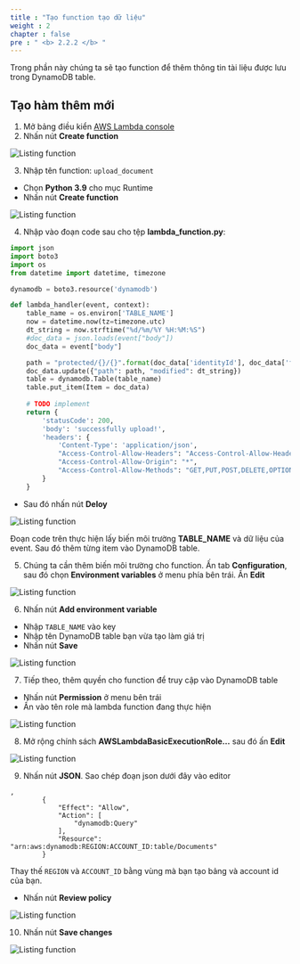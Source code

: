 ```yaml
---
title : "Tạo function tạo dữ liệu"
weight : 2 
chapter : false
pre : " <b> 2.2.2 </b> "
---
```


Trong phần này chúng ta sẽ tạo function để thêm thông tin tài liệu được lưu trong DynamoDB table.

## Tạo hàm thêm mới
1. Mở bảng điều kiển [AWS Lambda console](https://console.aws.amazon.com/lambda/)
2. Nhấn nút **Create function**

![Listing function](images/2.deloydatabase/005-createlistingfunction.png)

3. Nhập tên function: `upload_document`
 + Chọn **Python 3.9** cho mục Runtime
 + Nhấn nút **Create function**

![Listing function](images/2.deloydatabase/014-createcreatingfunction.png)

4. Nhập vào đoạn code sau cho tệp **lambda_function.py**:

```python
import json
import boto3
import os
from datetime import datetime, timezone

dynamodb = boto3.resource('dynamodb')

def lambda_handler(event, context):
    table_name = os.environ['TABLE_NAME']
    now = datetime.now(tz=timezone.utc)
    dt_string = now.strftime("%d/%m/%Y %H:%M:%S")
    #doc_data = json.loads(event["body"])
    doc_data = event["body"]

    path = "protected/{}/{}".format(doc_data['identityId'], doc_data['file'])
    doc_data.update({"path": path, "modified": dt_string})
    table = dynamodb.Table(table_name)
    table.put_item(Item = doc_data)
        
    # TODO implement
    return {
        'statusCode': 200,
        'body': 'successfully upload!',
        'headers': {
            'Content-Type': 'application/json',
            "Access-Control-Allow-Headers": "Access-Control-Allow-Headers, Origin, Accept, X-Requested-With, Content-Type, Access-Control-Request-Method,X-Access-Token, XKey, Authorization",
            "Access-Control-Allow-Origin": "*",
            "Access-Control-Allow-Methods": "GET,PUT,POST,DELETE,OPTIONS"
        }
    }

```

 + Sau đó nhấn nút **Deloy**

![Listing function](images/2.deloydatabase/015-createcreatingfunction.png)

 Đoạn code trên thực hiện lấy biến môi trường **TABLE_NAME** và dữ liệu của event. Sau đó thêm từng item vào DynamoDB table.

5. Chúng ta cần thêm biến môi trường cho function. Ấn tab **Configuration**, sau đó chọn **Environment variables** ở menu phía bên trái. Ấn **Edit**

![Listing function](images/2.deloydatabase/016-createcreatingfunction.png)

6. Nhấn nút **Add environment variable**
 + Nhập `TABLE_NAME` vào key
 + Nhập tên DynamoDB table bạn vừa tạo làm giá trị
 + Nhấn nút **Save**

![Listing function](images/2.deloydatabase/017-createcreatingfunction.png)

 7. Tiếp theo, thêm quyền cho function để truy cập vào DynamoDB table
 + Nhấn nút **Permission** ở menu bên trái
 + Ấn vào tên role mà lambda function đang thực hiện

![Listing function](images/2.deloydatabase/018-createcreatingfunction.png)

8. Mở rộng chính sách **AWSLambdaBasicExecutionRole…** sau đó ấn **Edit**

![Listing function](images/2.deloydatabase/019-createcreatingfunction.png)

9. Nhấn nút **JSON**. Sao chép đoạn json dưới đây vào editor

```
,
        {
            "Effect": "Allow",
            "Action": [
                "dynamodb:Query"
            ],
            "Resource": "arn:aws:dynamodb:REGION:ACCOUNT_ID:table/Documents"
        }
```

Thay thế `REGION` và `ACCOUNT_ID` bằng vùng mà bạn tạo bảng và account id của bạn.
+ Nhấn nút **Review policy**

![Listing function](images/2.deloydatabase/020-createcreatingfunction.png)

10. Nhấn nút **Save changes**

![Listing function](images/2.deloydatabase/021-createcreatingfunction.png)